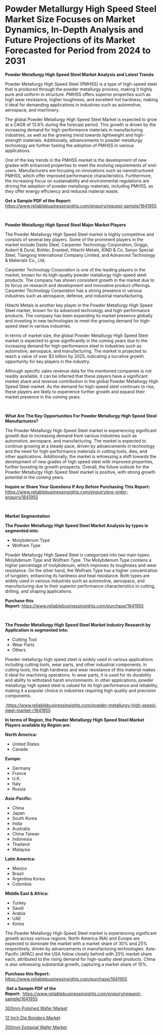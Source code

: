 <p><h1>Powder Metallurgy High Speed Steel Market Size Focuses on Market Dynamics, In-Depth Analysis and Future Projections of its Market Forecasted for Period from 2024 to 2031</h1></p><p><strong>Powder Metallurgy High Speed Steel Market Analysis and Latest Trends</strong></p>
<p><p>Powder Metallurgy High Speed Steel (PMHSS) is a type of high-speed steel that is produced through the powder metallurgy process, making it highly pure and uniform in structure. PMHSS offers superior properties such as high wear resistance, higher toughness, and excellent hot hardness, making it ideal for demanding applications in industries such as automotive, aerospace, and machinery.</p><p>The global Powder Metallurgy High Speed Steel Market is expected to grow at a CAGR of 13.8% during the forecast period. This growth is driven by the increasing demand for high-performance materials in manufacturing industries, as well as the growing trend towards lightweight and high-strength materials. Additionally, advancements in powder metallurgy technology are further fueling the adoption of PMHSS in various applications.</p><p>One of the key trends in the PMHSS market is the development of new grades with enhanced properties to meet the evolving requirements of end-users. Manufacturers are focusing on innovations such as nanostructured PMHSS, which offer improved performance characteristics. Furthermore, the increasing focus on sustainability and environmental regulations are driving the adoption of powder metallurgy materials, including PMHSS, as they offer energy efficiency and reduced material waste.</p></p>
<p><strong>Get a Sample PDF of the Report:&nbsp;</strong> <a href="https://www.reliablebusinessinsights.com/enquiry/request-sample/1641955">https://www.reliablebusinessinsights.com/enquiry/request-sample/1641955</a></p>
<p>&nbsp;</p>
<p><strong>Powder Metallurgy High Speed Steel Major Market Players</strong></p>
<p><p>The Powder Metallurgy High Speed Steel market is highly competitive and consists of several key players. Some of the prominent players in the market include Daido Steel, Carpenter Technology Corporation, Griggs, Aubert & Dural, Bohler, Erasteel, Hitachi Metals, KIND & Co, Sanyo Special Steel, Tiangong International Company Limited, and Advanced Technology & Materials Co., Ltd.</p><p>Carpenter Technology Corporation is one of the leading players in the market, known for its high-quality powder metallurgy high-speed steel products. The company has shown consistent growth in the market due to its focus on research and development and innovative product offerings. Carpenter Technology Corporation has a strong presence in various industries such as aerospace, defense, and industrial manufacturing.</p><p>Hitachi Metals is another key player in the Powder Metallurgy High Speed Steel market, known for its advanced technology and high-performance products. The company has been expanding its market presence globally and investing in new technologies to meet the growing demand for high-speed steel in various industries.</p><p>In terms of market size, the global Powder Metallurgy High Speed Steel market is expected to grow significantly in the coming years due to the increasing demand for high-performance steel in industries such as automotive, aerospace, and manufacturing. The market is projected to reach a value of over $3 billion by 2025, indicating a lucrative growth opportunity for key players in the industry.</p><p>Although specific sales revenue data for the mentioned companies is not readily available, it can be inferred that these players have a significant market share and revenue contribution in the global Powder Metallurgy High Speed Steel market. As the demand for high-speed steel continues to rise, these players are likely to experience further growth and expand their market presence in the coming years.</p></p>
<p>&nbsp;</p>
<p><strong>What Are The Key Opportunities For Powder Metallurgy High Speed Steel Manufacturers?</strong></p>
<p><p>The Powder Metallurgy High Speed Steel market is experiencing significant growth due to increasing demand from various industries such as automotive, aerospace, and manufacturing. The market is expected to continue growing at a steady pace, driven by advancements in technology and the need for high-performance materials in cutting tools, dies, and other applications. Additionally, the market is witnessing a shift towards the development of new grades of high speed steel with improved properties, further boosting its growth prospects. Overall, the future outlook for the Powder Metallurgy High Speed Steel market is positive, with strong growth potential in the coming years.</p></p>
<p><strong>Inquire or Share Your Questions If Any Before Purchasing This Report:</strong> <a href="https://www.reliablebusinessinsights.com/enquiry/pre-order-enquiry/1641955">https://www.reliablebusinessinsights.com/enquiry/pre-order-enquiry/1641955</a></p>
<p>&nbsp;</p>
<p><strong>Market Segmentation</strong></p>
<p><strong>The Powder Metallurgy High Speed Steel Market Analysis by types is segmented into:</strong></p>
<p><ul><li>Molybdenum Type</li><li>Wolfram Type</li></ul></p>
<p><p>Powder Metallurgy High Speed Steel is categorized into two main types: Molybdenum Type and Wolfram Type. The Molybdenum Type contains a higher percentage of molybdenum, which improves its toughness and wear resistance. On the other hand, the Wolfram Type has a higher concentration of tungsten, enhancing its hardness and heat resistance. Both types are widely used in various industries such as automotive, aerospace, and manufacturing due to their superior performance characteristics in cutting, drilling, and shaping applications.</p></p>
<p><strong>Purchase this Report:&nbsp;</strong><a href="https://www.reliablebusinessinsights.com/purchase/1641955">https://www.reliablebusinessinsights.com/purchase/1641955</a></p>
<p>&nbsp;</p>
<p><strong>The Powder Metallurgy High Speed Steel Market Industry Research by Application is segmented into:</strong></p>
<p><ul><li>Cutting Tool</li><li>Wear Parts</li><li>Others</li></ul></p>
<p><p>Powder metallurgy high speed steel is widely used in various applications including cutting tools, wear parts, and other industrial components. In cutting tools, the high hardness and wear resistance of this material makes it ideal for machining operations. In wear parts, it is used for its durability and ability to withstand harsh environments. In other applications, powder metallurgy high speed steel is valued for its high performance and reliability, making it a popular choice in industries requiring high quality and precision components.</p></p>
<p><a href="https://www.reliablebusinessinsights.com/powder-metallurgy-high-speed-steel-market-r1641955">&nbsp;https://www.reliablebusinessinsights.com/powder-metallurgy-high-speed-steel-market-r1641955</a></p>
<p><strong>In terms of Region, the Powder Metallurgy High Speed Steel Market Players available by Region are:</strong></p>
<p>
    <p> <strong> North America: </strong>
        <ul>
            <li>United States</li>
            <li>Canada</li>
        </ul>
        </p> 
    <p> <strong> Europe: </strong>
        <ul>
            <li>Germany</li>
            <li>France</li>
            <li>U.K.</li>
            <li>Italy</li>
            <li>Russia</li>
        </ul>
        </p> 
    <p> <strong> Asia-Pacific: </strong>
        <ul>
            <li>China</li>
            <li>Japan</li>
            <li>South Korea</li>
            <li>India</li>
            <li>Australia</li>
            <li>China Taiwan</li>
            <li>Indonesia</li>
            <li>Thailand</li>
            <li>Malaysia</li>
        </ul>
        </p> 
    <p> <strong> Latin America: </strong>
        <ul>
            <li>Mexico</li>
            <li>Brazil</li>
            <li>Argentina Korea</li>
            <li>Colombia</li>
        </ul>
        </p> 
    <p> <strong> Middle East & Africa: </strong>
        <ul>
            <li>Turkey</li>
            <li>Saudi</li>
            <li>Arabia</li>
            <li>UAE</li>
            <li>Korea</li>
        </ul>
    </p>
    </p>
<p><p>The Powder Metallurgy High Speed Steel market is experiencing significant growth across various regions. North America (NA) and Europe are expected to dominate the market with a market share of 30% and 25% respectively, driven by advancements in manufacturing technologies. Asia-Pacific (APAC) and the USA follow closely behind with 20% market share each, attributed to the rising demand for high-quality steel products. China is also witnessing substantial growth, capturing a market share of 15%.</p></p>
<p><strong>Purchase this Report: </strong><a href="https://www.reliablebusinessinsights.com/purchase/1641955">https://www.reliablebusinessinsights.com/purchase/1641955</a></p>
<p>&nbsp;<strong>Get a Sample PDF of the Report:&nbsp;&nbsp;</strong><a href="https://www.reliablebusinessinsights.com/enquiry/request-sample/1641955">https://www.reliablebusinessinsights.com/enquiry/request-sample/1641955</a></p>
<p><strong></strong></p>
<p><p><a href="https://github.com/xvyfpyhu18/Market-Research-Report-List-1/blob/main/300mm-polished-wafer-market.md">300mm Polished Wafer Market</a></p><p><a href="https://github.com/YashRP12/Market-Research-Report-List-5/blob/main/12-inch-die-bonders-market.md">12 Inch Die Bonders Market</a></p><p><a href="https://github.com/Bryanturray6576/Market-Research-Report-List-1/blob/main/300mm-epitaxial-wafer-market.md">300mm Epitaxial Wafer Market</a></p></p>